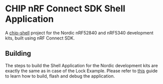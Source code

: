 # CHIP nRF Connect SDK Shell Application

A [chip-shell](../README.md) project for the Nordic nRF52840 and nRF5340 development kits,
built using nRF Connect SDK.

## Building

The steps to build the Shell Application for the Nordic development kits are exactly
the same as in case of the Lock Example. Please refer to
[this](../../lock-app/nrfconnect/README.md) guide to learn how to build, flash
and debug the application.
